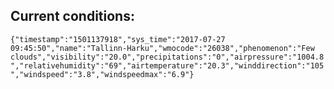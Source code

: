 ## Current conditions: 
 ``` {"timestamp":"1501137918","sys_time":"2017-07-27 09:45:50","name":"Tallinn-Harku","wmocode":"26038","phenomenon":"Few clouds","visibility":"20.0","precipitations":"0","airpressure":"1004.8","relativehumidity":"69","airtemperature":"20.3","winddirection":"105","windspeed":"3.8","windspeedmax":"6.9"} ```
